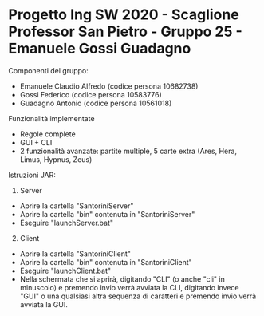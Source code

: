 # Progetto Ing SW 2020 - Scaglione Professor San Pietro - Gruppo 25 - Emanuele Gossi Guadagno

Componenti del gruppo:
- Emanuele Claudio Alfredo (codice persona 10682738)
- Gossi Federico (codice persona 10583776)
- Guadagno Antonio (codice persona 10561018)



Funzionalità implementate
- Regole complete
- GUI + CLI
- 2 funzionalità avanzate: partite multiple, 5 carte extra (Ares, Hera, Limus, Hypnus, Zeus)



Istruzioni JAR:

1) Server
- Aprire la cartella "SantoriniServer"
- Aprire la cartella "bin" contenuta in "SantoriniServer"
- Eseguire "launchServer.bat"

2) Client
- Aprire la cartella "SantoriniClient"
- Aprire la cartella "bin" contenuta in "SantoriniClient"
- Eseguire "launchClient.bat"
- Nella schermata che si aprirà, digitando "CLI" (o anche "cli" in minuscolo) e premendo invio verrà avviata la CLI,
digitando invece "GUI" o una qualsiasi altra sequenza di caratteri e premendo invio verrà avviata la GUI.
